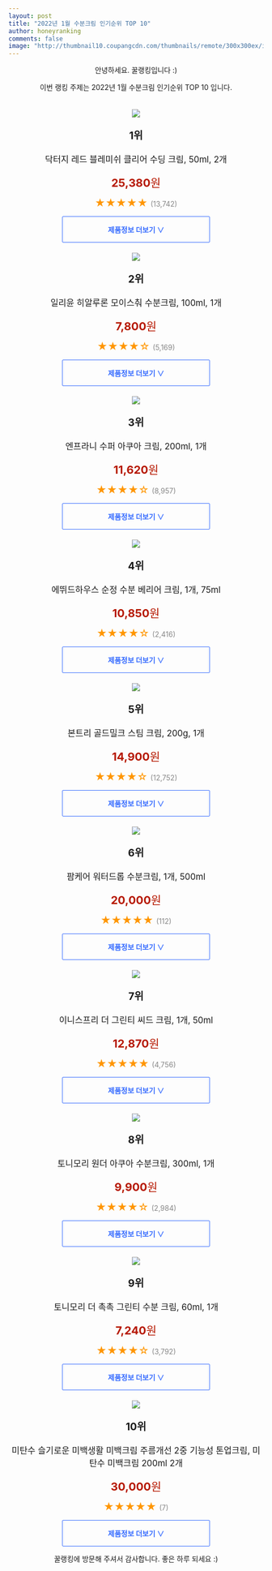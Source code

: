 ```yaml
--- 
layout: post 
title: "2022년 1월 수분크림 인기순위 TOP 10" 
author: honeyranking 
comments: false 
image: "http://thumbnail10.coupangcdn.com/thumbnails/remote/300x300ex/image/retail/images/10343858641636123-60f4fdd2-cc80-4e85-a0dd-2a5db553efb5.jpg" 
--- 
```

<p style="text-align: center;">안녕하세요. 꿀랭킹입니다 :)</p> <p style="text-align: center;">이번 랭킹 주제는 2022년 1월 수분크림 인기순위 TOP 10 입니다.</p><center><img src="http://thumbnail10.coupangcdn.com/thumbnails/remote/300x300ex/image/retail/images/10343858641636123-60f4fdd2-cc80-4e85-a0dd-2a5db553efb5.jpg" style="margin-top:20px" /></center> <p style="text-align: center; font-size: 20px"><b>1위</b></p> <p style="text-align: center; font-size: 17px">닥터지 레드 블레미쉬 클리어 수딩 크림, 50ml, 2개</p> <p style="text-align: center;"><span style="color: #b61800; font-size: 22px;"><b>25,380</b>원</span></p> <p style="text-align: center;"><span style="color: #ff9600; font-size: 20px;">★★★★★ </span><span style="color: #878787;">(13,742)</span></p> <center><a href="https://link.coupang.com/a/itQ3D"> <div style="font-size: 14px; display: inline-block; padding: 15px 90px; color: #346aff; border-radius: 2px; border: 1px solid #346aff; cursor: pointer;"><b>제품정보 더보기 &or;</b></div> </a></center><center><img src="http://thumbnail10.coupangcdn.com/thumbnails/remote/300x300ex/image/vendor_inventory/ea50/9c0d39259a3c16e5c798c606a567768a0e055b2a83331f5ad83d723e8179.jpg" style="margin-top:20px" /></center> <p style="text-align: center; font-size: 20px"><b>2위</b></p> <p style="text-align: center; font-size: 17px">일리윤 히알루론 모이스춰 수분크림, 100ml, 1개</p> <p style="text-align: center;"><span style="color: #b61800; font-size: 22px;"><b>7,800</b>원</span></p> <p style="text-align: center;"><span style="color: #ff9600; font-size: 20px;">★★★★☆ </span><span style="color: #878787;">(5,169)</span></p> <center><a href="https://link.coupang.com/a/itQ3E"> <div style="font-size: 14px; display: inline-block; padding: 15px 90px; color: #346aff; border-radius: 2px; border: 1px solid #346aff; cursor: pointer;"><b>제품정보 더보기 &or;</b></div> </a></center><center><img src="http://thumbnail8.coupangcdn.com/thumbnails/remote/300x300ex/image/product/image/vendoritem/2016/11/04/3000250773/a20dfe70-ff3d-4131-aa9c-aa8a5f887866.jpg" style="margin-top:20px" /></center> <p style="text-align: center; font-size: 20px"><b>3위</b></p> <p style="text-align: center; font-size: 17px">엔프라니 수퍼 아쿠아 크림, 200ml, 1개</p> <p style="text-align: center;"><span style="color: #b61800; font-size: 22px;"><b>11,620</b>원</span></p> <p style="text-align: center;"><span style="color: #ff9600; font-size: 20px;">★★★★☆ </span><span style="color: #878787;">(8,957)</span></p> <center><a href="https://link.coupang.com/a/itQ3F"> <div style="font-size: 14px; display: inline-block; padding: 15px 90px; color: #346aff; border-radius: 2px; border: 1px solid #346aff; cursor: pointer;"><b>제품정보 더보기 &or;</b></div> </a></center><center><img src="http://thumbnail7.coupangcdn.com/thumbnails/remote/300x300ex/image/retail/images/163334463030096-6f6401cd-76c8-47cb-94f6-900cd31f862c.jpg" style="margin-top:20px" /></center> <p style="text-align: center; font-size: 20px"><b>4위</b></p> <p style="text-align: center; font-size: 17px">에뛰드하우스 순정 수분 베리어 크림, 1개, 75ml</p> <p style="text-align: center;"><span style="color: #b61800; font-size: 22px;"><b>10,850</b>원</span></p> <p style="text-align: center;"><span style="color: #ff9600; font-size: 20px;">★★★★☆ </span><span style="color: #878787;">(2,416)</span></p> <center><a href="https://link.coupang.com/a/itQ3G"> <div style="font-size: 14px; display: inline-block; padding: 15px 90px; color: #346aff; border-radius: 2px; border: 1px solid #346aff; cursor: pointer;"><b>제품정보 더보기 &or;</b></div> </a></center><center><img src="http://thumbnail9.coupangcdn.com/thumbnails/remote/300x300ex/image/retail/images/1386538360704481-901626e0-5504-49bf-b9af-11d63df14990.jpg" style="margin-top:20px" /></center> <p style="text-align: center; font-size: 20px"><b>5위</b></p> <p style="text-align: center; font-size: 17px">본트리 골드밀크 스팀 크림, 200g, 1개</p> <p style="text-align: center;"><span style="color: #b61800; font-size: 22px;"><b>14,900</b>원</span></p> <p style="text-align: center;"><span style="color: #ff9600; font-size: 20px;">★★★★☆ </span><span style="color: #878787;">(12,752)</span></p> <center><a href="https://link.coupang.com/a/itQ3H"> <div style="font-size: 14px; display: inline-block; padding: 15px 90px; color: #346aff; border-radius: 2px; border: 1px solid #346aff; cursor: pointer;"><b>제품정보 더보기 &or;</b></div> </a></center><center><img src="http://thumbnail8.coupangcdn.com/thumbnails/remote/300x300ex/image/vendor_inventory/369b/9d2d21db19b2217b62c521b2b230c289d189c49a0275577287af4b084b90.jpg" style="margin-top:20px" /></center> <p style="text-align: center; font-size: 20px"><b>6위</b></p> <p style="text-align: center; font-size: 17px">팜케어 워터드롭 수분크림, 1개, 500ml</p> <p style="text-align: center;"><span style="color: #b61800; font-size: 22px;"><b>20,000</b>원</span></p> <p style="text-align: center;"><span style="color: #ff9600; font-size: 20px;">★★★★★ </span><span style="color: #878787;">(112)</span></p> <center><a href="https://link.coupang.com/a/itQ3I"> <div style="font-size: 14px; display: inline-block; padding: 15px 90px; color: #346aff; border-radius: 2px; border: 1px solid #346aff; cursor: pointer;"><b>제품정보 더보기 &or;</b></div> </a></center><center><img src="http://thumbnail7.coupangcdn.com/thumbnails/remote/300x300ex/image/rs_quotation_api/dsi4gffx/04e3320b7cff45e68733abfb847c8c05.jpg" style="margin-top:20px" /></center> <p style="text-align: center; font-size: 20px"><b>7위</b></p> <p style="text-align: center; font-size: 17px">이니스프리 더 그린티 씨드 크림, 1개, 50ml</p> <p style="text-align: center;"><span style="color: #b61800; font-size: 22px;"><b>12,870</b>원</span></p> <p style="text-align: center;"><span style="color: #ff9600; font-size: 20px;">★★★★★ </span><span style="color: #878787;">(4,756)</span></p> <center><a href="https://link.coupang.com/a/itQ3J"> <div style="font-size: 14px; display: inline-block; padding: 15px 90px; color: #346aff; border-radius: 2px; border: 1px solid #346aff; cursor: pointer;"><b>제품정보 더보기 &or;</b></div> </a></center><center><img src="http://thumbnail6.coupangcdn.com/thumbnails/remote/300x300ex/image/retail/images/66690770177277-3125d857-59b2-43cb-8a29-fd9dd972c772.jpg" style="margin-top:20px" /></center> <p style="text-align: center; font-size: 20px"><b>8위</b></p> <p style="text-align: center; font-size: 17px">토니모리 원더 아쿠아 수분크림, 300ml, 1개</p> <p style="text-align: center;"><span style="color: #b61800; font-size: 22px;"><b>9,900</b>원</span></p> <p style="text-align: center;"><span style="color: #ff9600; font-size: 20px;">★★★★☆ </span><span style="color: #878787;">(2,984)</span></p> <center><a href="https://link.coupang.com/a/itQ3K"> <div style="font-size: 14px; display: inline-block; padding: 15px 90px; color: #346aff; border-radius: 2px; border: 1px solid #346aff; cursor: pointer;"><b>제품정보 더보기 &or;</b></div> </a></center><center><img src="http://thumbnail7.coupangcdn.com/thumbnails/remote/300x300ex/image/retail/images/1194324114310092-b2605a56-89a6-487d-9f24-bab15865a563.jpg" style="margin-top:20px" /></center> <p style="text-align: center; font-size: 20px"><b>9위</b></p> <p style="text-align: center; font-size: 17px">토니모리 더 촉촉 그린티 수분 크림, 60ml, 1개</p> <p style="text-align: center;"><span style="color: #b61800; font-size: 22px;"><b>7,240</b>원</span></p> <p style="text-align: center;"><span style="color: #ff9600; font-size: 20px;">★★★★☆ </span><span style="color: #878787;">(3,792)</span></p> <center><a href="https://link.coupang.com/a/itQ3L"> <div style="font-size: 14px; display: inline-block; padding: 15px 90px; color: #346aff; border-radius: 2px; border: 1px solid #346aff; cursor: pointer;"><b>제품정보 더보기 &or;</b></div> </a></center><center><img src="http://thumbnail8.coupangcdn.com/thumbnails/remote/300x300ex/image/vendor_inventory/a6c7/8efa56332462181134498224022984185f54af7218ba731713372fb30656.jpg" style="margin-top:20px" /></center> <p style="text-align: center; font-size: 20px"><b>10위</b></p> <p style="text-align: center; font-size: 17px">미탄수 슬기로운 미백생활 미백크림 주름개선 2중 기능성 톤업크림, 미탄수 미백크림 200ml 2개</p> <p style="text-align: center;"><span style="color: #b61800; font-size: 22px;"><b>30,000</b>원</span></p> <p style="text-align: center;"><span style="color: #ff9600; font-size: 20px;">★★★★★ </span><span style="color: #878787;">(7)</span></p> <center><a href="https://link.coupang.com/a/itQ3M"> <div style="font-size: 14px; display: inline-block; padding: 15px 90px; color: #346aff; border-radius: 2px; border: 1px solid #346aff; cursor: pointer;"><b>제품정보 더보기 &or;</b></div> </a></center> <p style="text-align: center;">꿀랭킹에 방문해 주셔서 감사합니다. 좋은 하루 되세요 :)</p>
